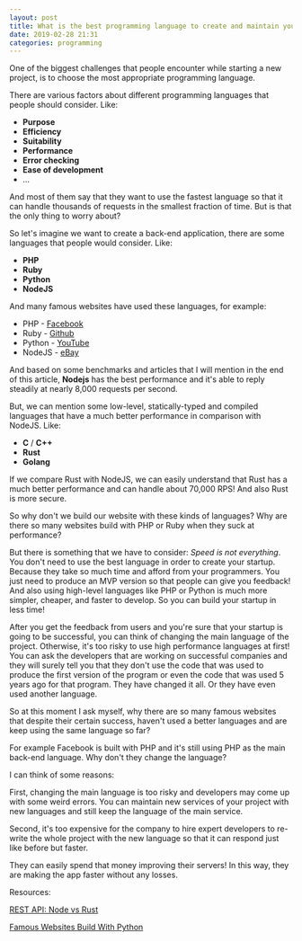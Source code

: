 ```yaml
---
layout: post
title: What is the best programming language to create and maintain your startup project?
date: 2019-02-28 21:31
categories: programming
---
```


One of the biggest challenges that people encounter while starting a new project,
is to choose the most appropriate programming language.

There are various factors about different programming languages that people should
consider. Like:

  - **Purpose**
  - **Efficiency**
  - **Suitability**
  - **Performance**
  - **Error checking**
  - **Ease of development**
  - ...

And most of them say that they want to use the
fastest language so that it can handle thousands of requests in the smallest
fraction of time. But is that the only thing to worry about?

So let's imagine we want to create a back-end application, there are some
languages that people would consider. Like:

  - **PHP**
  - **Ruby**
  - **Python**
  - **NodeJS**

And many famous websites have used these languages, for example:

  - PHP - [Facebook](https://facebook.com)
  - Ruby - [Github](htpts://github.com)
  - Python - [YouTube](https://youtube.com)
  - NodeJS - [eBay](https://ebay.com)

And based on some benchmarks and articles that I will mention in the end of this
article, **Nodejs** has the best performance and it's able to reply steadily at
nearly 8,000 requests per second.

But, we can mention some low-level, statically-typed and compiled languages that
have a much better performance in comparison with NodeJS. Like:

  - **C** / **C++**
  - **Rust**
  - **Golang**

If we compare Rust with NodeJS, we can easily understand that Rust has a much
better performance and can handle about 70,000 RPS! And also Rust is more secure.

So why don't we build our website with these kinds of languages? Why are there so
many websites build with PHP or Ruby when they suck at performance?

But there is something that we have to consider: _Speed is not everything_.
You don't need to use the best language in order to create your startup. Because
they take so much time and afford from your programmers. You just need to produce
an MVP version so that people can give you feedback! And also using high-level
languages like PHP or Python is much more simpler, cheaper, and faster to develop.
So you can build your startup in less time!

After you get the feedback from users and you're sure that your startup is going to
be successful, you can think of changing the main language of the project.
Otherwise, it's too risky to use high performance languages at first!
You can ask the developers that are working on successful companies and they will
surely tell you that they don't use the code that was used to produce the first version
of the program or even the code that was used 5 years ago for that program.
They have changed it all. Or they have even used another language.

So at this moment I ask myself, why there are so many famous websites that despite
their certain success, haven't used a better languages and are keep using the same
language so far?

For example Facebook is built with PHP and it's still using PHP as the main back-end
language. Why don't they change the language?

I can think of some reasons:

First, changing the main language is too risky and developers may come up with
some weird errors. You can maintain new services of your project with new languages
and still keep the language of the main service.

Second, it's too expensive for the company to hire expert developers to re-write
the whole project with the new language so that it can respond just like before
but faster.

They can easily spend that money improving their servers! In this way, they are
making the app faster without any losses.

Resources:

[REST API: Node vs Rust](https://medium.com/sean3z/rest-api-node-vs-rust-c75aa8c96343)

[Famous Websites Build With Python](https://www.quickstart.com/blog/10-famous-websites-built-with-python/)
